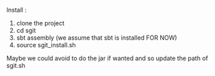 Install :

1) clone the project
2) cd sgit
3) sbt assembly (we assume that sbt is installed FOR NOW)
4) source sgit_install.sh

Maybe we could avoid to do the jar if wanted and so update the path of sgit.sh
